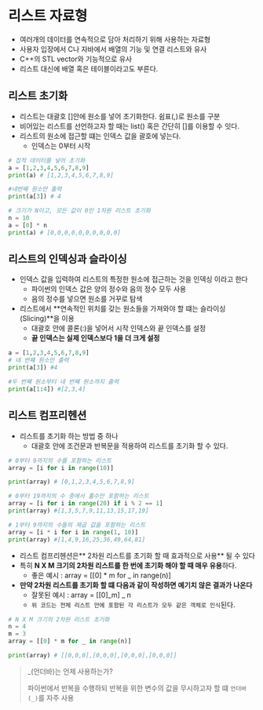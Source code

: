 # 리스트 자료형

- 여러개의 데이터를 연속적으로 담아 처리하기 위해 사용하는 자료형
- 사용자 입장에서 C나 자바에서 배열의 기능 및 연결 리스트와 유사
- C++의 STL vector와 기능적으로 유사
- 리스트 대신에 배열 혹은 테이블이라고도 부른다.

## 리스트 초기화

- 리스트는 대괄호 []안에 원소를 넣어 초기화한다. 쉼표(,)로 원소를 구분
- 비어있는 리스트를 선언하고자 할 때는 list() 혹은 간단히 []를 이용할 수 잇다.
- 리스트의 원소에 접근할 떄는 인덱스 값을 괄호에 넣는다.
  - 인덱스는 0부터 시작

```py
# 집적 데이터를 넣어 초기화
a = [1,2,3,4,5,6,7,8,9]
print(a) # [1,2,3,4,5,6,7,8,9]

#네번째 원소만 출력
print(a[3]) # 4

# 크기가 N이고, 모든 값이 0인 1차원 리스트 초기화
n = 10
a = [0] * n
print(a) # [0,0,0,0,0,0,0,0,0,0]
```

## 리스트의 인덱싱과 슬라이싱

- 인덱스 값을 입력하여 리스트의 특정한 원소에 접근하는 것을 인덱싱 이라고 한다
  - 파이썬의 인덱스 값은 양의 정수와 음의 정수 모두 사용
  - 음의 정수를 넣으면 원소를 거꾸로 탐색
- 리스트에서 **연속적인 위치를 갖는 원소들을 가져와야 할 떄는 슬라이싱(Slicing)**을 이용
  - 대괄호 안에 콜론(:)을 넣어서 시작 인덱스와 끝 인덱스를 설정
  - **끝 인덱스는 실제 인덱스보다 1을 더 크게 설정**

```py
a = [1,2,3,4,5,6,7,8,9]
# 네 번쨰 원소만 출력
print(a[3]) #4

#두 번쨰 원소부터 네 번째 원소까지 출력
print(a[1:4]) #[2,3,4]
```

## 리스트 컴프리헨션

- 리스트를 초기화 하는 방법 중 하나
  - 대괄호 안에 조건문과 반복문을 적용하여 리스트를 초기화 할 수 있다.

```py
# 0부터 9까지의 수를 포함하는 리스트
array = [i for i in range(10)]

print(array) # [0,1,2,3,4,5,6,7,8,9]

# 0부터 19까지의 수 중에서 홀수만 포함하는 리스트
array = [i for i in range(20) if i % 2 == 1]
print(array) #[1,3,5,7,9,11,13,15,17,19]

# 1부터 9까지의 수들의 제곱 값을 포함하는 리스트
array = [i * i for i in range(1, 10)]
print(array) #[1,4,9,16,25,36,49,64,81]
```

- 리스트 컴프리헨션은** 2차원 리스트를 초기화 할 때 효과적으로 사용** 될 수 있다
- 특히 **N X M 크기의 2차원 리스트를 한 번에 초기화 해야 할 때 매우 유용**하다.
  - 좋은 예시 : array = [[0] \* m for \_ in range(n)]
- **만약 2차원 리스트를 초기화 할 떄 다음과 같이 작성하면 예기치 않은 결과가 나온다**
  - 잘못된 예시 : array = [[0]_m] _ n
  - `위 코드는 전체 리스트 안에 포함된 각 리스트가 모두 같은 객체로 인식`된다.

```py
# N X M 크기의 2차원 리스트 초기화
n = 4
m = 3
array = [[0] * m for _ in range(n)]

print(array) # [[0,0,0],[0,0,0],[0,0,0],[0,0,0]]
```

> _(언더바)는 언제 사용하는가?
>
> 파이썬에서 반복을 수행하되 반복을 위한 변수의 값을 무시하고자 할 떄 `언더바(_)`를 자주 사용
